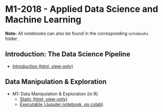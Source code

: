 # M1-2018 - Applied Data Science and Machine Learning

**Note:** All notebooks can also be found in the corresponding `notebooks` folder.

## Introduction: The Data Science Pipeline

* [Introduction (html, view-only)](https://raw.githack.com/SDS-AAU/M1-2019/master/notebooks/M1_0_DS_pipeline.html)

## Data Manipulation & Exploration

* M1: Data Manipulation & Exploration (in R)
     * [Static (html, view-only)](https://raw.githack.com/SDS-AAU/M1-2019/master/notebooks/M1_1_data_munging.html)
     * [Executable (Juputer notebook, on colab)]()
     
